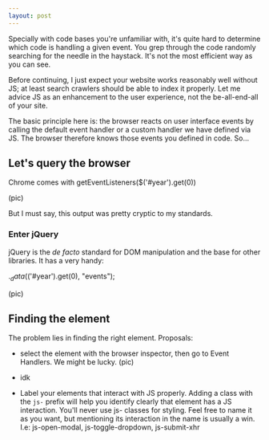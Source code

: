 ```yaml
---
layout: post
---
```

Specially with code bases you're unfamiliar with, it's quite hard to determine which code is handling a given event. You grep through the code randomly searching for the needle in the haystack. It's not the most efficient way as you can see.

Before continuing, I just expect your website works reasonably well without JS; at least search crawlers should be able to index it properly.
Let me advice JS as an enhancement to the user experience, not the be-all-end-all of your site.

The basic principle here is: the browser reacts on user interface events by calling the default event handler or a custom handler we have defined via JS. The browser therefore knows those events you defined in code. So…

## Let's query the browser

Chrome comes with
getEventListeners($('#year').get(0))

(pic)

But I must say, this output was pretty cryptic to my standards.

### Enter jQuery
jQuery is the _de facto_ standard for DOM manipulation and the base for other libraries.
It has a very handy:

$._data($('#year').get(0), "events");

(pic)

## Finding the element

The problem lies in finding the right element. Proposals:

- select the element with the browser inspector, then go to Event Handlers. We might be lucky.
(pic)

- idk

- Label your elements that interact with JS properly. Adding a class with the `js-` prefix will help you identify clearly that element has a JS interaction. You'll never use js- classes for styling. Feel free to name it as you want, but mentioning its interaction in the name is usually a win. I.e: js-open-modal, js-toggle-dropdown, js-submit-xhr
